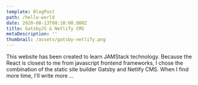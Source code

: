 ```yaml
---
template: BlogPost
path: /hello-world
date: 2020-08-13T08:10:00.000Z
title: GatsbyJS & Netlify CMS
metaDescription: ''
thumbnail: /assets/gatsby-netlify.png
---
```

This website has been created to learn JAMStack technology. Because the React is closest to me from javascript frontend frameworks, I chose the combination of the static site builder Gatsby and Netlify CMS. When I find more time, I'll write more ...
